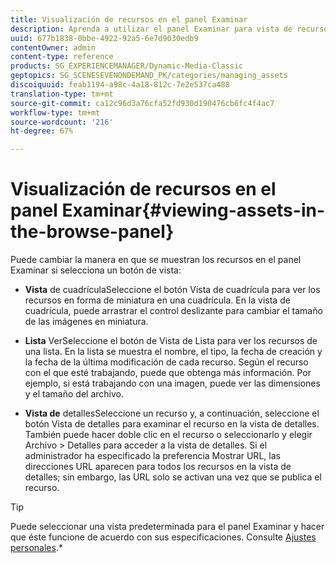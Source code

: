 ```yaml
---
title: Visualización de recursos en el panel Examinar
description: Aprenda a utilizar el panel Examinar para vista de recursos.
uuid: 677b1838-0bbe-4922-92a5-6e7d9030edb9
contentOwner: admin
content-type: reference
products: SG_EXPERIENCEMANAGER/Dynamic-Media-Classic
geptopics: SG_SCENESEVENONDEMAND_PK/categories/managing_assets
discoiquuid: feab1194-a98c-4a18-812c-7e2e537ca488
translation-type: tm+mt
source-git-commit: ca12c96d3a76cfa52fd930d190476cb6fc4f4ac7
workflow-type: tm+mt
source-wordcount: '216'
ht-degree: 67%

---
```



# Visualización de recursos en el panel Examinar{#viewing-assets-in-the-browse-panel}

Puede cambiar la manera en que se muestran los recursos en el panel Examinar si selecciona un botón de vista:

* **Vista**
de cuadrículaSeleccione el botón Vista de cuadrícula para ver los recursos en forma de miniatura en una cuadrícula. En la vista de cuadrícula, puede arrastrar el control deslizante para cambiar el tamaño de las imágenes en miniatura.

* **Lista**
VerSeleccione el botón de Vista de Lista para ver los recursos de una lista. En la lista se muestra el nombre, el tipo, la fecha de creación y la fecha de la última modificación de cada recurso. Según el recurso con el que esté trabajando, puede que obtenga más información. Por ejemplo, si está trabajando con una imagen, puede ver las dimensiones y el tamaño del archivo.

* **Vista de**
detallesSeleccione un recurso y, a continuación, seleccione el botón Vista de detalles para examinar el recurso en la vista de detalles. También puede hacer doble clic en el recurso o seleccionarlo y elegir Archivo > Detalles para acceder a la vista de detalles. Si el administrador ha especificado la preferencia Mostrar URL, las direcciones URL aparecen para todos los recursos en la vista de detalles; sin embargo, las URL solo se activan una vez que se publica el recurso.

>[!TIP]
>
>Puede seleccionar una vista predeterminada para el panel Examinar y hacer que éste funcione de acuerdo con sus especificaciones. Consulte [Ajustes personales](personal-setup.md#personal_setup).*
